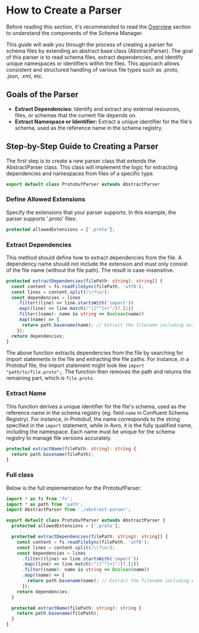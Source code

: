 # How to Create a Parser

Before reading this section, it's recommended to read the [Overview](overview.md) section to understand the components of the Schema Manager.

This guide will walk you through the process of creating a parser for schema files by extending an abstract base class (AbstractParser). The goal of this parser is to read schema files, extract dependencies, and identify unique namespaces or identifiers within the files. This approach allows consistent and structured handling of various file types such as .proto, .json, .xml, etc.

## Goals of the Parser

- **Extract Dependencies:** Identify and extract any external resources, files, or schemas that the current file depends on.
- **Extract Namespace or Identifier:** Extract a unique identifier for the file's schema, used as the reference name in the schema registry.

## Step-by-Step Guide to Creating a Parser

The first step is to create a new parser class that extends the AbstractParser class. This class will implement the logic for extracting dependencies and namespaces from files of a specific type.

```typescript
export default class ProtobufParser extends AbstractParser
```

### Define Allowed Extensions

Specify the extensions that your parser supports. In this example, the parser supports '.proto' files:

```typescript
protected allowedExtensions = ['.proto'];
```

### Extract Dependencies

This method should define how to extract dependencies from the file. A dependency name should not include the extension and must only consist of the file name
(without the file path). The result is case-insensitive.

```typescript
protected extractDependencies(filePath: string): string[] {
  const content = fs.readFileSync(filePath, 'utf8');
  const lines = content.split(/\r?\n/);
  const dependencies = lines
    .filter((line) => line.startsWith('import'))
    .map((line) => line.match(/"([^"]+)"/)?.[1])
    .filter((name): name is string => Boolean(name))
    .map((name) => {
      return path.basename(name); // Extract the filename including extension
    });
  return dependencies;
}
```

The above function extracts dependencies from the file by searching for import statements in the file and extracting the file paths. For instance, in a Protobuf file, the import statement might look like `import "path/to/file.proto";`. The function then removes the path and returns the remaining part, which is `file.proto`.

### Extract Name

This function derives a unique identifier for the file's schema, used as the reference name in the schema registry (eg. field `name` in Confluent Schema Registry). For instance, in Protobuf, the name corresponds to the string specified in the `import` statement, while in Avro, it is the fully qualified name, including the namespace. Each name must be unique for the schema registry to manage file versions accurately.

```typescript
protected extractName(filePath: string): string {
  return path.basename(filePath);
}
```

### Full class

Below is the full implementation for the ProtobufParser:

```typescript
import * as fs from 'fs';
import * as path from 'path';
import AbstractParser from './abstract-parser';

export default class ProtobufParser extends AbstractParser {
  protected allowedExtensions = ['.proto'];

  protected extractDependencies(filePath: string): string[] {
    const content = fs.readFileSync(filePath, 'utf8');
    const lines = content.split(/\r?\n/);
    const dependencies = lines
      .filter((line) => line.startsWith('import'))
      .map((line) => line.match(/"([^"]+)"/)?.[1])
      .filter((name): name is string => Boolean(name))
      .map((name) => {
        return path.basename(name); // Extract the filename including extension
      });
    return dependencies;
  }

  protected extractName(filePath: string): string {
    return path.basename(filePath);
  }
}
```

